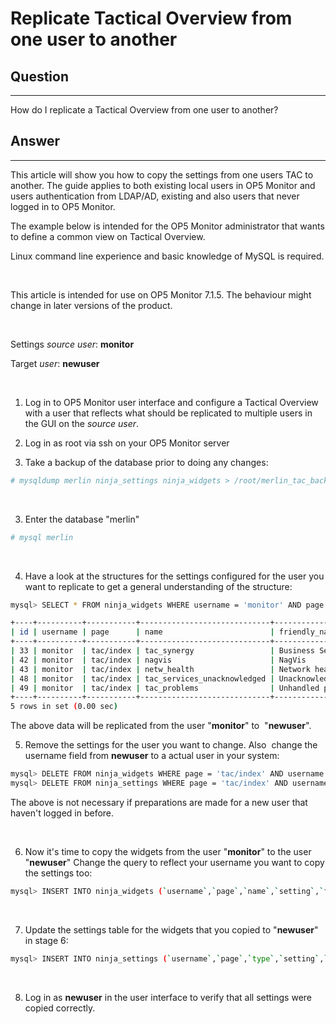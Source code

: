 # Replicate Tactical Overview from one user to another

## Question

* * * * *

How do I replicate a Tactical Overview from one user to another?

## Answer

* * * * *

This article will show you how to copy the settings from one users TAC to another. The guide applies to both existing local users in OP5 Monitor and users authentication from LDAP/AD, existing and also users that never logged in to OP5 Monitor.

The example below is intended for the OP5 Monitor administrator that wants to define a common view on Tactical Overview.

Linux command line experience and basic knowledge of MySQL is required.

 

This article is intended for use on OP5 Monitor 7.1.5. The behaviour might change in later versions of the product.

 

Settings *source user*: **monitor**

Target *user*: **newuser**

 

1. Log in to OP5 Monitor user interface and configure a Tactical Overview  with a user that reflects what should be replicated to multiple users in the GUI on the *source user*.

2. Log in as root via ssh on your OP5 Monitor server

3. Take a backup of the database prior to doing any changes:

``` {.bash data-syntaxhighlighter-params="brush: bash; gutter: false; theme: Confluence" data-theme="Confluence" style="brush: bash; gutter: false; theme: Confluence"}
# mysqldump merlin ninja_settings ninja_widgets > /root/merlin_tac_backup.sql
```

 

3. Enter the database "merlin"

``` {.bash data-syntaxhighlighter-params="brush: bash; gutter: false; theme: Confluence" data-theme="Confluence" style="brush: bash; gutter: false; theme: Confluence"}
# mysql merlin
```

 

4. Have a look at the structures for the settings configured for the user you want to replicate to get a general understanding of the structure:

``` {.bash data-syntaxhighlighter-params="brush: bash; gutter: false; theme: Confluence" data-theme="Confluence" style="brush: bash; gutter: false; theme: Confluence"}
mysql> SELECT * FROM ninja_widgets WHERE username = 'monitor' AND page = 'tac/index';

+----+----------+-----------+-----------------------------+---------------------------------+----------------------------------------------------------------------------------------------------------------------------------------------------------------+-------------+
| id | username | page      | name                        | friendly_name                   | setting                                                                                                                                                        | instance_id |
+----+----------+-----------+-----------------------------+---------------------------------+----------------------------------------------------------------------------------------------------------------------------------------------------------------+-------------+
| 33 | monitor  | tac/index | tac_synergy                 | Business Services               | a:0:{}                                                                                                                                                         |     6573858 |
| 42 | monitor  | tac/index | nagvis                      | NagVis                          | a:0:{}                                                                                                                                                         |     3919371 |
| 43 | monitor  | tac/index | netw_health                 | Network health                  | a:4:{s:16:"refresh_interval";s:3:"120";s:25:"health_warning_percentage";s:2:"90";s:26:"health_critical_percentage";s:2:"90";s:17:"visible_precision";s:1:"2";} |     5712776 |
| 48 | monitor  | tac/index | tac_services_unacknowledged | Unacknowledged service problems | a:5:{s:16:"refresh_interval";s:3:"120";s:18:"service_box_height";s:1:"0";s:8:"critical";s:1:"1";s:5:"group";s:3:"all";s:4:"hard";s:1:"1";}                     |     2036109 |
| 49 | monitor  | tac/index | tac_problems                | Unhandled problems              | a:0:{}                                                                                                                                                         |     4740640 |
+----+----------+-----------+-----------------------------+---------------------------------+----------------------------------------------------------------------------------------------------------------------------------------------------------------+-------------+
5 rows in set (0.00 sec)
```

The above data will be replicated from the user "**monitor**" to  "**newuser**".

5. Remove the settings for the user you want to change. Also  change the username field from **newuser** to a actual user in your system:

``` {.bash data-syntaxhighlighter-params="brush: bash; gutter: false; theme: Confluence" data-theme="Confluence" style="brush: bash; gutter: false; theme: Confluence"}
mysql> DELETE FROM ninja_widgets WHERE page = 'tac/index' AND username = 'newuser';
mysql> DELETE FROM ninja_settings WHERE page = 'tac/index' AND username = 'newuser';
```

The above is not necessary if preparations are made for a new user that haven't logged in before.

 

6. Now it's time to copy the widgets from the user "**monitor**" to the user "**newuser**" Change the query to reflect your username you want to copy the settings too:

``` {.bash data-syntaxhighlighter-params="brush: bash; gutter: false; theme: Confluence" data-theme="Confluence" style="brush: bash; gutter: false; theme: Confluence"}
mysql> INSERT INTO ninja_widgets (`username`,`page`,`name`,`setting`,`friendly_name`,`instance_id`) SELECT 'newuser' AS username, `page`,`name`,`setting`,`friendly_name`,`instance_id` FROM ninja_widgets WHERE username = 'monitor';
```

 

7. Update the settings table for the widgets that you copied to "**newuser**" in stage 6:

``` {.bash data-syntaxhighlighter-params="brush: bash; gutter: false; theme: Confluence" data-theme="Confluence" style="brush: bash; gutter: false; theme: Confluence"}
mysql> INSERT INTO ninja_settings (`username`,`page`,`type`,`setting`,`widget_id`) SELECT 'newuser' AS username, `page`,`type`,`setting`,`widget_id` FROM ninja_settings WHERE username = 'monitor';
```

 

8. Log in as **newuser** in the user interface to verify that all settings were copied correctly.

